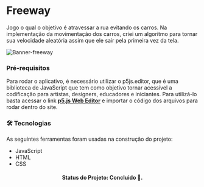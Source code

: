 # Freeway
  Jogo o qual o objetivo é atravessar a rua evitando os carros. Na implementação da movimentação dos carros, criei um algoritmo para tornar sua velocidade aleatória assim que ele sair pela primeira vez da tela.
  
![Banner-freeway](https://user-images.githubusercontent.com/72406702/158037767-80796a56-efa4-44ad-b453-8907846ea09c.png)

### Pré-requisitos

<p>Para rodar o aplicativo, é necessário utilizar o p5js.editor, que é uma biblioteca de JavaScript que tem como objetivo tornar acessível a codificação para artistas, designers, educadores e iniciantes. Para utilizá-lo basta acessar o link <strong><a href="https://editor.p5js.org/">p5.js Web Editor</a></strong> e importar o código dos arquivos para rodar dentro do site.</p>

### 🛠 Tecnologias

As seguintes ferramentas foram usadas na construção do projeto:

- JavaScript
- HTML
- CSS

<h4 align="center"> 
Status do Projeto: Concluido 🚀.  
</h4>
